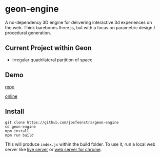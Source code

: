 # geon-engine
A no-dependency 3D engine for delivering interactive 3d experiences on the web. 
Think barebones three.js, but with a focus on parametric design / procedural generation.

## Current Project within Geon
- Irregular quadrilateral partition of space


## Demo
[repo](https://github.com/josfeenstra/geon-demo/)

[online](http://josfeenstra.nl/project/geon/)


## Install 
```
git clone https://github.com/josfeenstra/geon-engine
cd geon-engine 
npm install 
npm run build
```
This will produce ```index.js``` within the build folder. To use it, run a local web server like [live server](https://marketplace.visualstudio.com/items?itemName=ritwickdey.LiveServer) or [web server for chrome](https://chrome.google.com/webstore/detail/web-server-for-chrome/ofhbbkphhbklhfoeikjpcbhemlocgigb).
